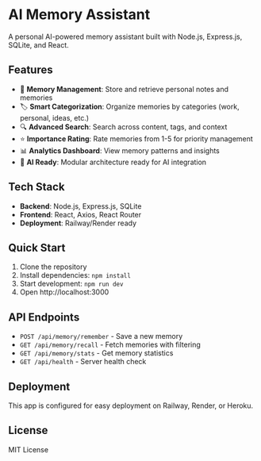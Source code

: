 # AI Memory Assistant

A personal AI-powered memory assistant built with Node.js, Express.js, SQLite, and React.

## Features

- 🧠 **Memory Management**: Store and retrieve personal notes and memories
- 🏷️ **Smart Categorization**: Organize memories by categories (work, personal, ideas, etc.)
- 🔍 **Advanced Search**: Search across content, tags, and context
- ⭐ **Importance Rating**: Rate memories from 1-5 for priority management
- 📊 **Analytics Dashboard**: View memory patterns and insights
- 🤖 **AI Ready**: Modular architecture ready for AI integration

## Tech Stack

- **Backend**: Node.js, Express.js, SQLite
- **Frontend**: React, Axios, React Router
- **Deployment**: Railway/Render ready

## Quick Start

1. Clone the repository
2. Install dependencies: `npm install`
3. Start development: `npm run dev`
4. Open http://localhost:3000

## API Endpoints

- `POST /api/memory/remember` - Save a new memory
- `GET /api/memory/recall` - Fetch memories with filtering
- `GET /api/memory/stats` - Get memory statistics
- `GET /api/health` - Server health check

## Deployment

This app is configured for easy deployment on Railway, Render, or Heroku.

## License

MIT License